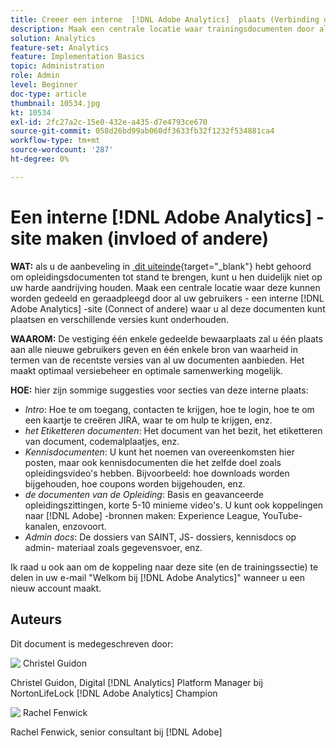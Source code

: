 ```yaml
---
title: Creeer een interne  [!DNL Adobe Analytics]  plaats (Verbinding of andere)
description: Maak een centrale locatie waar trainingsdocumenten door al uw gebruikers kunnen worden gedeeld en geraadpleegd.
solution: Analytics
feature-set: Analytics
feature: Implementation Basics
topic: Administration
role: Admin
level: Beginner
doc-type: article
thumbnail: 10534.jpg
kt: 10534
exl-id: 2fc27a2c-15e0-432e-a435-d7e4793ce670
source-git-commit: 058d26bd99ab060df3633fb32f1232f534881ca4
workflow-type: tm+mt
source-wordcount: '287'
ht-degree: 0%

---
```


# Een interne [!DNL Adobe Analytics] -site maken (invloed of andere)

**WAT:** als u de aanbeveling in [&#x200B; dit uiteinde &#x200B;](create-basic-videos-and-training.md){target="_blank"} hebt gehoord om opleidingsdocumenten tot stand te brengen, kunt u hen duidelijk niet op uw harde aandrijving houden. Maak een centrale locatie waar deze kunnen worden gedeeld en geraadpleegd door al uw gebruikers - een interne [!DNL Adobe Analytics] -site (Connect of andere) waar u al deze documenten kunt plaatsen en verschillende versies kunt onderhouden.

**WAAROM:** De vestiging één enkele gedeelde bewaarplaats zal u één plaats aan alle nieuwe gebruikers geven en één enkele bron van waarheid in termen van de recentste versies van al uw documenten aanbieden. Het maakt optimaal versiebeheer en optimale samenwerking mogelijk.

**HOE:** hier zijn sommige suggesties voor secties van deze interne plaats:

* _Intro_: Hoe te om toegang, contacten te krijgen, hoe te login, hoe te om een kaartje te creëren JIRA, waar te om hulp te krijgen, enz.
* _het Etiketteren documenten_: Het document van het bezit, het etiketteren van document, codemalplaatjes, enz.
* _Kennisdocumenten_: U kunt het noemen van overeenkomsten hier posten, maar ook kennisdocumenten die het zelfde doel zoals opleidingsvideo&#39;s hebben. Bijvoorbeeld: hoe downloads worden bijgehouden, hoe coupons worden bijgehouden, enz.
* _de documenten van de Opleiding_: Basis en geavanceerde opleidingszittingen, korte 5-10 minieme video&#39;s. U kunt ook koppelingen naar [!DNL Adobe] -bronnen maken: Experience League, YouTube-kanalen, enzovoort.
* _Admin docs_: De dossiers van SAINT, JS- dossiers, kennisdocs op admin- materiaal zoals gegevensvoer, enz.

Ik raad u ook aan om de koppeling naar deze site (en de trainingssectie) te delen in uw e-mail &quot;Welkom bij [!DNL Adobe Analytics]&quot; wanneer u een nieuw account maakt.


## Auteurs

Dit document is medegeschreven door:

![&#x200B; Christel Guidon &#x200B;](assets/Christel-Headshot-150.png)

Christel Guidon, Digital [!DNL Analytics] Platform Manager bij NortonLifeLock
[!DNL Adobe Analytics] Champion

![&#x200B; Rachel Fenwick &#x200B;](assets/Rachel-Fenwick-150.png)

Rachel Fenwick, senior consultant bij [!DNL Adobe]
